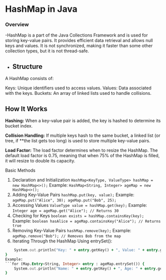 

# HashMap in Java
### Overview
-HashMap is a part of the Java Collections Framework and is used for storing key-value pairs. It provides efficient data retrieval and allows null keys and values. It is not synchronized, making it faster than some other collection types, but it is not thread-safe.

- ## Structure
A HashMap consists of:

Keys: Unique identifiers used to access values.
Values: Data associated with the keys.
Buckets: An array of linked lists used to handle collisions.

## How It Works
**Hashing:** When a key-value pair is added, the key is hashed to determine its bucket index.

**Collision Handling:** If multiple keys hash to the same bucket, a linked list (or tree, if **the list gets too long) is used to store multiple key-value pairs.

**Load Factor:** The load factor determines when to resize the HashMap. The default load factor is 0.75, meaning that when 75% of the HashMap is filled, it will resize to double its capacity.

Basic Methods
1. Declaration and Initialization
```HashMap<KeyType, ValueType> hashMap = new HashMap<>();```
Example:
```HashMap<String, Integer> ageMap = new HashMap<>();```
2. Adding Key-Value Pairs
```hashMap.put(key, value);```
Example:
```ageMap.put("Alice", 30); ageMap.put("Bob", 25);```
3. Accessing Values
```ValueType value = hashMap.get(key);```
Example:
```Integer age = ageMap.get("Alice"); // Returns 30```
4. Checking for Keys
```boolean exists = hashMap.containsKey(key);```
Example:
```boolean hasAlice = ageMap.containsKey("Alice"); // Returns true```
5. Removing Key-Value Pairs
```hashMap.remove(key);```
Example:
```ageMap.remove("Bob"); // Removes Bob from the map```
6. Iterating Through the HashMap
Using entrySet():

```for (Map.Entry<KeyType, ValueType> entry : hashMap.entrySet()) {
    System.out.println("Key: " + entry.getKey() + ", Value: " + entry.getValue());
}
Example:
```for (Map.Entry<String, Integer> entry : ageMap.entrySet()) {
    System.out.println("Name: " + entry.getKey() + ", Age: " + entry.getValue());
}
